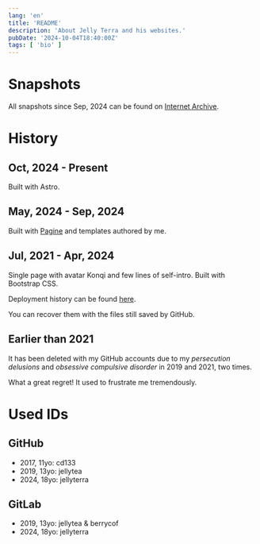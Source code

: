 ```yaml
---
lang: 'en'
title: 'README'
description: 'About Jelly Terra and his websites.'
pubDate: '2024-10-04T18:40:00Z'
tags: [ 'bio' ]
---
```


# Snapshots

All snapshots since Sep, 2024 can be found
on [Internet Archive](https://web.archive.org/web/20240000000000*/https://jellyterra.com/).

# History

## Oct, 2024 - Present

Built with Astro.

## May, 2024 - Sep, 2024

Built with [Pagine](https://github.com/webpagine) and templates authored by me.

## Jul, 2021 - Apr, 2024

Single page with avatar Konqi and few lines of self-intro. Built with Bootstrap CSS.

Deployment history can be found [here](https://github.com/jellyterra-archived/jellytea.github.io.archived/deployments).

You can recover them with the files still saved by GitHub.

## Earlier than 2021

It has been deleted with my GitHub accounts
due to my *persecution delusions* and *obsessive compulsive disorder*
in 2019 and 2021, two times.

What a great regret! It used to frustrate me tremendously.

# Used IDs

## GitHub

- 2017, 11yo: cd133
- 2019, 13yo: jellytea
- 2024, 18yo: jellyterra

## GitLab

- 2019, 13yo: jellytea & berrycof
- 2024, 18yo: jellyterra
